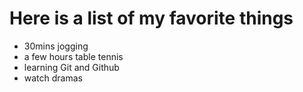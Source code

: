 # Here is a list of my favorite things
- 30mins jogging
- a few hours table tennis
- learning Git and Github
- watch dramas
